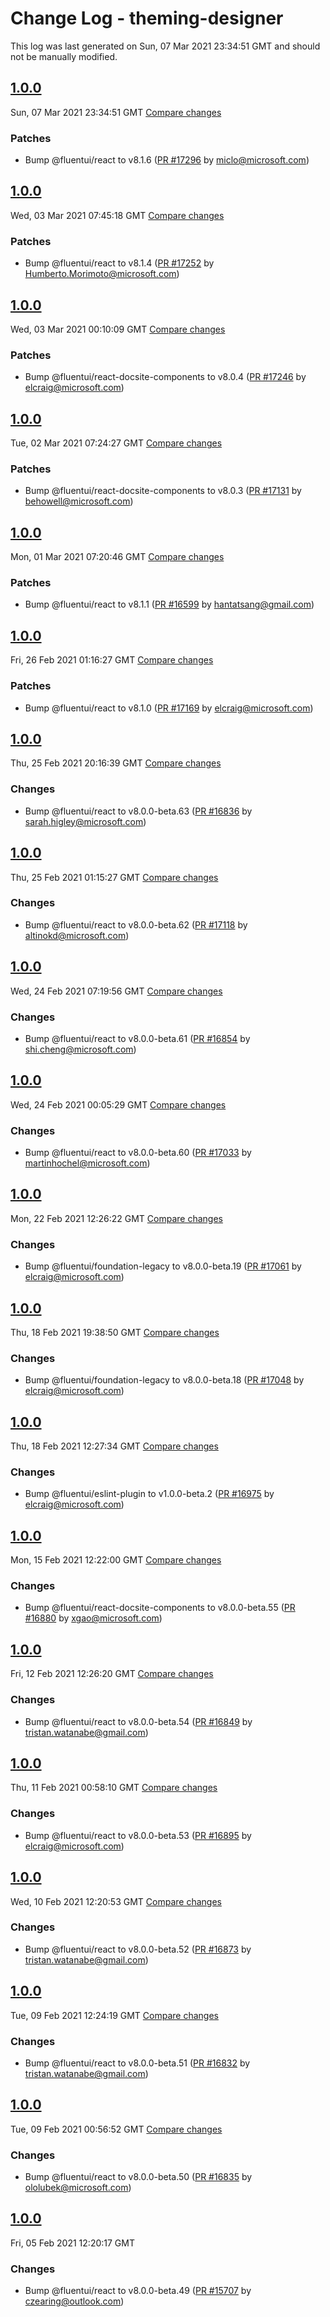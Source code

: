 # Change Log - theming-designer

This log was last generated on Sun, 07 Mar 2021 23:34:51 GMT and should not be manually modified.

<!-- Start content -->

## [1.0.0](https://github.com/microsoft/fluentui/tree/theming-designer_v1.0.0)

Sun, 07 Mar 2021 23:34:51 GMT 
[Compare changes](https://github.com/microsoft/fluentui/compare/theming-designer_v1.0.0..theming-designer_v1.0.0)

### Patches

- Bump @fluentui/react to v8.1.6 ([PR #17296](https://github.com/microsoft/fluentui/pull/17296) by miclo@microsoft.com)

## [1.0.0](https://github.com/microsoft/fluentui/tree/theming-designer_v1.0.0)

Wed, 03 Mar 2021 07:45:18 GMT 
[Compare changes](https://github.com/microsoft/fluentui/compare/theming-designer_v1.0.0..theming-designer_v1.0.0)

### Patches

- Bump @fluentui/react to v8.1.4 ([PR #17252](https://github.com/microsoft/fluentui/pull/17252) by Humberto.Morimoto@microsoft.com)

## [1.0.0](https://github.com/microsoft/fluentui/tree/theming-designer_v1.0.0)

Wed, 03 Mar 2021 00:10:09 GMT 
[Compare changes](https://github.com/microsoft/fluentui/compare/theming-designer_v1.0.0..theming-designer_v1.0.0)

### Patches

- Bump @fluentui/react-docsite-components to v8.0.4 ([PR #17246](https://github.com/microsoft/fluentui/pull/17246) by elcraig@microsoft.com)

## [1.0.0](https://github.com/microsoft/fluentui/tree/theming-designer_v1.0.0)

Tue, 02 Mar 2021 07:24:27 GMT 
[Compare changes](https://github.com/microsoft/fluentui/compare/theming-designer_v1.0.0..theming-designer_v1.0.0)

### Patches

- Bump @fluentui/react-docsite-components to v8.0.3 ([PR #17131](https://github.com/microsoft/fluentui/pull/17131) by behowell@microsoft.com)

## [1.0.0](https://github.com/microsoft/fluentui/tree/theming-designer_v1.0.0)

Mon, 01 Mar 2021 07:20:46 GMT 
[Compare changes](https://github.com/microsoft/fluentui/compare/theming-designer_v1.0.0..theming-designer_v1.0.0)

### Patches

- Bump @fluentui/react to v8.1.1 ([PR #16599](https://github.com/microsoft/fluentui/pull/16599) by hantatsang@gmail.com)

## [1.0.0](https://github.com/microsoft/fluentui/tree/theming-designer_v1.0.0)

Fri, 26 Feb 2021 01:16:27 GMT 
[Compare changes](https://github.com/microsoft/fluentui/compare/theming-designer_v1.0.0..theming-designer_v1.0.0)

### Patches

- Bump @fluentui/react to v8.1.0 ([PR #17169](https://github.com/microsoft/fluentui/pull/17169) by elcraig@microsoft.com)

## [1.0.0](https://github.com/microsoft/fluentui/tree/theming-designer_v1.0.0)

Thu, 25 Feb 2021 20:16:39 GMT 
[Compare changes](https://github.com/microsoft/fluentui/compare/theming-designer_v1.0.0..theming-designer_v1.0.0)

### Changes

- Bump @fluentui/react to v8.0.0-beta.63 ([PR #16836](https://github.com/microsoft/fluentui/pull/16836) by sarah.higley@microsoft.com)

## [1.0.0](https://github.com/microsoft/fluentui/tree/theming-designer_v1.0.0)

Thu, 25 Feb 2021 01:15:27 GMT 
[Compare changes](https://github.com/microsoft/fluentui/compare/theming-designer_v1.0.0..theming-designer_v1.0.0)

### Changes

- Bump @fluentui/react to v8.0.0-beta.62 ([PR #17118](https://github.com/microsoft/fluentui/pull/17118) by altinokd@microsoft.com)

## [1.0.0](https://github.com/microsoft/fluentui/tree/theming-designer_v1.0.0)

Wed, 24 Feb 2021 07:19:56 GMT 
[Compare changes](https://github.com/microsoft/fluentui/compare/theming-designer_v1.0.0..theming-designer_v1.0.0)

### Changes

- Bump @fluentui/react to v8.0.0-beta.61 ([PR #16854](https://github.com/microsoft/fluentui/pull/16854) by shi.cheng@microsoft.com)

## [1.0.0](https://github.com/microsoft/fluentui/tree/theming-designer_v1.0.0)

Wed, 24 Feb 2021 00:05:29 GMT 
[Compare changes](https://github.com/microsoft/fluentui/compare/theming-designer_v1.0.0..theming-designer_v1.0.0)

### Changes

- Bump @fluentui/react to v8.0.0-beta.60 ([PR #17033](https://github.com/microsoft/fluentui/pull/17033) by martinhochel@microsoft.com)

## [1.0.0](https://github.com/microsoft/fluentui/tree/theming-designer_v1.0.0)

Mon, 22 Feb 2021 12:26:22 GMT 
[Compare changes](https://github.com/microsoft/fluentui/compare/theming-designer_v1.0.0..theming-designer_v1.0.0)

### Changes

- Bump @fluentui/foundation-legacy to v8.0.0-beta.19 ([PR #17061](https://github.com/microsoft/fluentui/pull/17061) by elcraig@microsoft.com)

## [1.0.0](https://github.com/microsoft/fluentui/tree/theming-designer_v1.0.0)

Thu, 18 Feb 2021 19:38:50 GMT 
[Compare changes](https://github.com/microsoft/fluentui/compare/theming-designer_v1.0.0..theming-designer_v1.0.0)

### Changes

- Bump @fluentui/foundation-legacy to v8.0.0-beta.18 ([PR #17048](https://github.com/microsoft/fluentui/pull/17048) by elcraig@microsoft.com)

## [1.0.0](https://github.com/microsoft/fluentui/tree/theming-designer_v1.0.0)

Thu, 18 Feb 2021 12:27:34 GMT 
[Compare changes](https://github.com/microsoft/fluentui/compare/theming-designer_v1.0.0..theming-designer_v1.0.0)

### Changes

- Bump @fluentui/eslint-plugin to v1.0.0-beta.2 ([PR #16975](https://github.com/microsoft/fluentui/pull/16975) by elcraig@microsoft.com)

## [1.0.0](https://github.com/microsoft/fluentui/tree/theming-designer_v1.0.0)

Mon, 15 Feb 2021 12:22:00 GMT 
[Compare changes](https://github.com/microsoft/fluentui/compare/theming-designer_v1.0.0..theming-designer_v1.0.0)

### Changes

- Bump @fluentui/react-docsite-components to v8.0.0-beta.55 ([PR #16880](https://github.com/microsoft/fluentui/pull/16880) by xgao@microsoft.com)

## [1.0.0](https://github.com/microsoft/fluentui/tree/theming-designer_v1.0.0)

Fri, 12 Feb 2021 12:26:20 GMT 
[Compare changes](https://github.com/microsoft/fluentui/compare/theming-designer_v1.0.0..theming-designer_v1.0.0)

### Changes

- Bump @fluentui/react to v8.0.0-beta.54 ([PR #16849](https://github.com/microsoft/fluentui/pull/16849) by tristan.watanabe@gmail.com)

## [1.0.0](https://github.com/microsoft/fluentui/tree/theming-designer_v1.0.0)

Thu, 11 Feb 2021 00:58:10 GMT 
[Compare changes](https://github.com/microsoft/fluentui/compare/theming-designer_v1.0.0..theming-designer_v1.0.0)

### Changes

- Bump @fluentui/react to v8.0.0-beta.53 ([PR #16895](https://github.com/microsoft/fluentui/pull/16895) by elcraig@microsoft.com)

## [1.0.0](https://github.com/microsoft/fluentui/tree/theming-designer_v1.0.0)

Wed, 10 Feb 2021 12:20:53 GMT 
[Compare changes](https://github.com/microsoft/fluentui/compare/theming-designer_v1.0.0..theming-designer_v1.0.0)

### Changes

- Bump @fluentui/react to v8.0.0-beta.52 ([PR #16873](https://github.com/microsoft/fluentui/pull/16873) by tristan.watanabe@gmail.com)

## [1.0.0](https://github.com/microsoft/fluentui/tree/theming-designer_v1.0.0)

Tue, 09 Feb 2021 12:24:19 GMT 
[Compare changes](https://github.com/microsoft/fluentui/compare/theming-designer_v1.0.0..theming-designer_v1.0.0)

### Changes

- Bump @fluentui/react to v8.0.0-beta.51 ([PR #16832](https://github.com/microsoft/fluentui/pull/16832) by tristan.watanabe@gmail.com)

## [1.0.0](https://github.com/microsoft/fluentui/tree/theming-designer_v1.0.0)

Tue, 09 Feb 2021 00:56:52 GMT 
[Compare changes](https://github.com/microsoft/fluentui/compare/theming-designer_v1.0.0..theming-designer_v1.0.0)

### Changes

- Bump @fluentui/react to v8.0.0-beta.50 ([PR #16835](https://github.com/microsoft/fluentui/pull/16835) by ololubek@microsoft.com)

## [1.0.0](https://github.com/microsoft/fluentui/tree/theming-designer_v1.0.0)

Fri, 05 Feb 2021 12:20:17 GMT

### Changes

- Bump @fluentui/react to v8.0.0-beta.49 ([PR #15707](https://github.com/microsoft/fluentui/pull/15707) by czearing@outlook.com)
